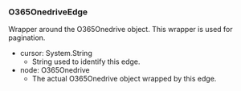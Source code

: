 ### O365OnedriveEdge
Wrapper around the O365Onedrive object. This wrapper is used for pagination.

- cursor: System.String
  - String used to identify this edge.
- node: O365Onedrive
  - The actual O365Onedrive object wrapped by this edge.
